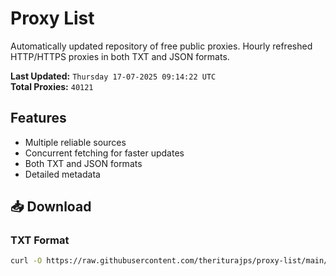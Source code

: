 # Proxy List

Automatically updated repository of free public proxies. Hourly refreshed HTTP/HTTPS proxies in both TXT and JSON formats.

**Last Updated:** `Thursday 17-07-2025 09:14:22 UTC`  
**Total Proxies:** `40121`

## Features
- Multiple reliable sources
- Concurrent fetching for faster updates
- Both TXT and JSON formats
- Detailed metadata

## 📥 Download

### TXT Format
```bash
curl -O https://raw.githubusercontent.com/theriturajps/proxy-list/main/proxies.txt